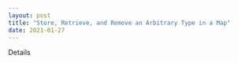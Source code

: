 ```yaml
---
layout: post
title: "Store, Retrieve, and Remove an Arbitrary Type in a Map"
date: 2021-01-27
---
```


Details
